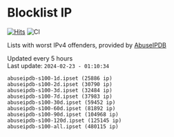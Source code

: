 # Blocklist IP

[![Hits](https://hits.seeyoufarm.com/api/count/incr/badge.svg?url=https%3A%2F%2Fgithub.com%2Fborestad%2Fblocklist-ip%2F&count_bg=%2379C83D&title_bg=%23555555&icon=&icon_color=%23E7E7E7&title=hits&edge_flat=false)](https://hits.seeyoufarm.com)  ![CI](https://img.shields.io/github/workflow/status/borestad/blocklist-ip/CI?style=flat-square)

Lists with worst IPv4 offenders, provided by [AbuseIPDB](https://www.abuseipdb.com/)

<!-- FOOTER-PLACEHOLDER -->
Updated every 5 hours<br>
Last update: `2024-02-23 - 01:10:34`
```
abuseipdb-s100-1d.ipset (25886 ip)
abuseipdb-s100-2d.ipset (30790 ip)
abuseipdb-s100-3d.ipset (32484 ip)
abuseipdb-s100-7d.ipset (37983 ip)
abuseipdb-s100-30d.ipset (59452 ip)
abuseipdb-s100-60d.ipset (81892 ip)
abuseipdb-s100-90d.ipset (104968 ip)
abuseipdb-s100-120d.ipset (125145 ip)
abuseipdb-s100-all.ipset (480115 ip)
```
